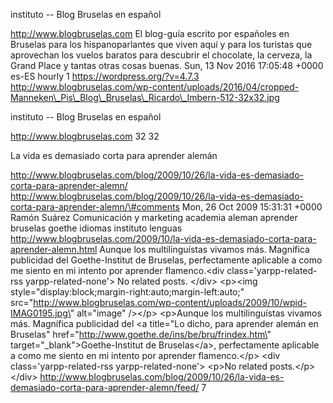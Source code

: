 instituto -- Blog Bruselas en español

http://www.blogbruselas.com El blog-guía escrito por españoles en
Bruselas para los hispanoparlantes que viven aquí y para los turistas
que aprovechan los vuelos baratos para descubrir el chocolate, la
cerveza, la Grand Place y tantas otras cosas buenas. Sun, 13 Nov 2016
17:05:48 +0000 es-ES hourly 1 https://wordpress.org/?v=4.7.3
http://www.blogbruselas.com/wp-content/uploads/2016/04/cropped-Manneken\_Pis\_Blog\_Bruselas\_Ricardo\_Imbern-512-32x32.jpg

instituto -- Blog Bruselas en español

http://www.blogbruselas.com 32 32

La vida es demasiado corta para aprender alemán

http://www.blogbruselas.com/blog/2009/10/26/la-vida-es-demasiado-corta-para-aprender-alemn/
http://www.blogbruselas.com/blog/2009/10/26/la-vida-es-demasiado-corta-para-aprender-alemn/\#comments
Mon, 26 Oct 2009 15:31:31 +0000 Ramón Suárez Comunicación y marketing
academia aleman aprender bruselas goethe idiomas instituto lenguas
http://www.blogbruselas.com/2009/10/la-vida-es-demasiado-corta-para-aprender-alemn.html
Aunque los multilinguístas vivamos más. Magnífica publicidad del
Goethe-Institut de Bruselas, perfectamente aplicable a como me siento en
mi intento por aprender flamenco.\<div class=\'yarpp-related-rss
yarpp-related-none\'\> No related posts. \</div\> \<p\>\<img
style=\"display:block;margin-right:auto;margin-left:auto;\"
src=\"http://www.blogbruselas.com/wp-content/uploads/2009/10/wpid-IMAG0195.jpg\"
alt=\"image\" /\>\</p\> \<p\>Aunque los multilinguístas vivamos más.
Magnífica publicidad del \<a title=\"Lo dicho, para aprender alemán en
Bruselas\" href=\"http://www.goethe.de/ins/be/bru/frindex.htm\"
target=\"\_blank\"\>Goethe-Institut de Bruselas\</a\>, perfectamente
aplicable a como me siento en mi intento por aprender flamenco.\</p\>
\<div class=\'yarpp-related-rss yarpp-related-none\'\> \<p\>No related
posts.\</p\> \</div\>
http://www.blogbruselas.com/blog/2009/10/26/la-vida-es-demasiado-corta-para-aprender-alemn/feed/
7
